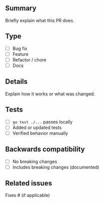 ## Summary
Briefly explain what this PR does.

## Type
- [ ] Bug fix
- [ ] Feature
- [ ] Refactor / chore
- [ ] Docs

## Details
Explain how it works or what was changed.

## Tests
- [ ] `go test ./...` passes locally
- [ ] Added or updated tests
- [ ] Verified behavior manually

## Backwards compatibility
- [ ] No breaking changes
- [ ] Includes breaking changes (documented)

## Related issues
Fixes #<issue-number> (if applicable)

